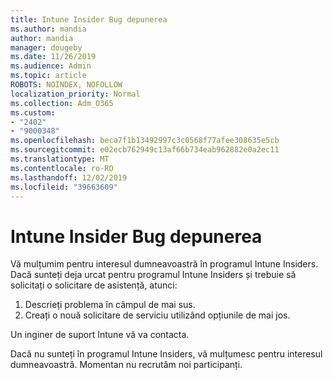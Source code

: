 ```yaml
---
title: Intune Insider Bug depunerea
ms.author: mandia
author: mandia
manager: dougeby
ms.date: 11/26/2019
ms.audience: Admin
ms.topic: article
ROBOTS: NOINDEX, NOFOLLOW
localization_priority: Normal
ms.collection: Adm_O365
ms.custom:
- "2402"
- "9000348"
ms.openlocfilehash: beca7f1b13492997c3c0568f77afee308635e5cb
ms.sourcegitcommit: e02ecb762949c13af66b734eab962882e0a2ec11
ms.translationtype: MT
ms.contentlocale: ro-RO
ms.lasthandoff: 12/02/2019
ms.locfileid: "39663609"
---
```

# <a name="intune-insider-bug-filing"></a>Intune Insider Bug depunerea

Vă mulțumim pentru interesul dumneavoastră în programul Intune Insiders. Dacă sunteți deja urcat pentru programul Intune Insiders și trebuie să solicitați o solicitare de asistență, atunci:

1. Descrieți problema în câmpul de mai sus.
2. Creați o nouă solicitare de serviciu utilizând opțiunile de mai jos.

Un inginer de suport Intune vă va contacta.

Dacă nu sunteți în programul Intune Insiders, vă mulțumesc pentru interesul dumneavoastră. Momentan nu recrutăm noi participanți.

